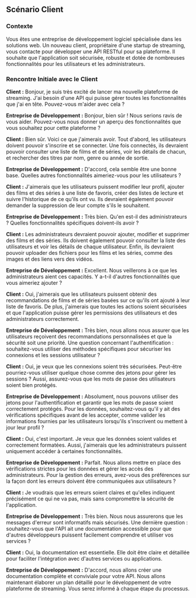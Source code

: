 ## Scénario Client

### Contexte

Vous êtes une entreprise de développement logiciel spécialisée dans les solutions web. Un nouveau client, propriétaire d'une startup de streaming, vous contacte pour développer une API RESTful pour sa plateforme. Il souhaite que l'application soit sécurisée, robuste et dotée de nombreuses fonctionnalités pour les utilisateurs et les administrateurs.

### Rencontre Initiale avec le Client

**Client :**
Bonjour, je suis très excité de lancer ma nouvelle plateforme de streaming. J'ai besoin d'une API qui puisse gérer toutes les fonctionnalités que j'ai en tête. Pouvez-vous m'aider avec cela ?

**Entreprise de Développement :**
Bonjour, bien sûr ! Nous serions ravis de vous aider. Pouvez-vous nous donner un aperçu des fonctionnalités que vous souhaitez pour cette plateforme ?

**Client :**
Bien sûr. Voici ce que j'aimerais avoir. Tout d'abord, les utilisateurs doivent pouvoir s'inscrire et se connecter. Une fois connectés, ils devraient pouvoir consulter une liste de films et de séries, voir les détails de chacun, et rechercher des titres par nom, genre ou année de sortie.

**Entreprise de Développement :**
D'accord, cela semble être une bonne base. Quelles autres fonctionnalités aimeriez-vous pour les utilisateurs ?

**Client :**
J'aimerais que les utilisateurs puissent modifier leur profil, ajouter des films et des séries à une liste de favoris, créer des listes de lecture et suivre l'historique de ce qu'ils ont vu. Ils devraient également pouvoir demander la suppression de leur compte s'ils le souhaitent.

**Entreprise de Développement :**
Très bien. Qu'en est-il des administrateurs ? Quelles fonctionnalités spécifiques doivent-ils avoir ?

**Client :**
Les administrateurs devraient pouvoir ajouter, modifier et supprimer des films et des séries. Ils doivent également pouvoir consulter la liste des utilisateurs et voir les détails de chaque utilisateur. Enfin, ils devraient pouvoir uploader des fichiers pour les films et les séries, comme des images et des liens vers des vidéos.

**Entreprise de Développement :**
Excellent. Nous veillerons à ce que les administrateurs aient ces capacités. Y a-t-il d'autres fonctionnalités que vous aimeriez ajouter ?

**Client :**
Oui, j'aimerais que les utilisateurs puissent obtenir des recommandations de films et de séries basées sur ce qu'ils ont ajouté à leur liste de favoris. De plus, j'aimerais que toutes les actions soient sécurisées et que l'application puisse gérer les permissions des utilisateurs et des administrateurs correctement.

**Entreprise de Développement :**
Très bien, nous allons nous assurer que les utilisateurs reçoivent des recommandations personnalisées et que la sécurité soit une priorité. Une question concernant l'authentification : souhaitez-vous utiliser des méthodes spécifiques pour sécuriser les connexions et les sessions utilisateur ?

**Client :**
Oui, je veux que les connexions soient très sécurisées. Peut-être pourriez-vous utiliser quelque chose comme des jetons pour gérer les sessions ? Aussi, assurez-vous que les mots de passe des utilisateurs soient bien protégés.

**Entreprise de Développement :**
Absolument, nous pouvons utiliser des jetons pour l'authentification et garantir que les mots de passe soient correctement protégés. Pour les données, souhaitez-vous qu'il y ait des vérifications spécifiques avant de les accepter, comme valider les informations fournies par les utilisateurs lorsqu'ils s'inscrivent ou mettent à jour leur profil ?

**Client :**
Oui, c'est important. Je veux que les données soient valides et correctement formatées. Aussi, j'aimerais que les administrateurs puissent uniquement accéder à certaines fonctionnalités.

**Entreprise de Développement :**
Parfait. Nous allons mettre en place des vérifications strictes pour les données et gérer les accès des administrateurs. Pour la gestion des erreurs, avez-vous des préférences sur la façon dont les erreurs doivent être communiquées aux utilisateurs ?

**Client :**
Je voudrais que les erreurs soient claires et qu'elles indiquent précisément ce qui ne va pas, mais sans compromettre la sécurité de l'application.

**Entreprise de Développement :**
Très bien. Nous nous assurerons que les messages d'erreur sont informatifs mais sécurisés. Une dernière question : souhaitez-vous que l'API ait une documentation accessible pour que d'autres développeurs puissent facilement comprendre et utiliser vos services ?

**Client :**
Oui, la documentation est essentielle. Elle doit être claire et détaillée pour faciliter l'intégration avec d'autres services ou applications.

**Entreprise de Développement :**
D'accord, nous allons créer une documentation complète et conviviale pour votre API. Nous allons maintenant élaborer un plan détaillé pour le développement de votre plateforme de streaming. Vous serez informé à chaque étape du processus.
